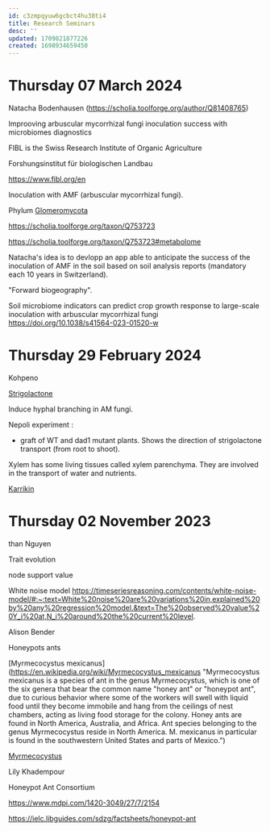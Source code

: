 ```yaml
---
id: c3zmpqyuw6gcbct4hu38ti4
title: Research Seminars
desc: ''
updated: 1709821877226
created: 1698934659450
---
```


#  Thursday 07 March 2024


Natacha Bodenhausen (https://scholia.toolforge.org/author/Q81408765)

Improoving arbuscular mycorrhizal fungi inoculation success with microbiomes diagnostics

FIBL is the Swiss Research Institute of Organic Agriculture

Forshungsinstitut für biologischen Landbau

https://www.fibl.org/en


Inoculation with AMF (arbuscular mycorrhizal fungi).

Phylum [Glomeromycota](https://en.wikipedia.org/wiki/Glomeromycota "Glomeromycota \(often referred to as glomeromycetes, as they include only one class, Glomeromycetes\) are one of eight currently recognized divisions within the kingdom Fungi, with approximately 230 described species. Members of the Glomeromycota form arbuscular mycorrhizas \(AMs\) with the thalli of bryophytes and the roots of vascular land plants. Not all species have been shown to form AMs, and one, Geosiphon pyriformis, is known not to do so. Instead, it forms an endocytobiotic association with Nostoc cyanobacteria. The majority of evidence shows that the Glomeromycota are dependent on land plants \(Nostoc in the case of Geosiphon\) for carbon and energy, but there is recent circumstantial evidence that some species may be able to lead an independent existence. The arbuscular mycorrhizal species are terrestrial and widely distributed in soils worldwide where they form symbioses with the roots of the majority of plant species \(&gt;80%\). They can also be found in wetlands, including salt-marshes, and associated with epiphytic plants.
According to multigene phylogenetic analyses, this taxon is located as a member of the phylum Mucoromycota. Currently, the phylum name Glomeromycota is invalid, and the subphylum Glomeromycotina should be used to describe this taxon.")

https://scholia.toolforge.org/taxon/Q753723

https://scholia.toolforge.org/taxon/Q753723#metabolome


Natacha's idea is to devlopp an app able to anticipate the success of the inoculation of AMF in the soil based on soil analysis reports (mandatory each 10 years in Switzerland).

"Forward biogeography". 

Soil microbiome indicators can predict crop growth response to large-scale inoculation with arbuscular mycorrhizal fungi
https://doi.org/10.1038/s41564-023-01520-w






#  Thursday 29 February 2024

Kohpeno

[Strigolactone](https://en.wikipedia.org/wiki/Strigolactone "Strigolactones are a group of chemical compounds produced by roots of plants. Due to their mechanism of action, these molecules have been classified as plant hormones or phytohormones. So far, strigolactones have been identified to be responsible for three different physiological processes: First, they promote the germination of parasitic organisms that grow in the host plant's roots, such as Striga lutea and other plants of the genus Striga. Second, strigolactones are fundamental for the recognition of the plant by symbiotic fungi, especially arbuscular mycorrhizal fungi, because they establish a mutualistic association with these plants, and provide phosphate and other soil nutrients. Third, strigolactones have been identified as branching inhibition hormones in plants; when present, these compounds prevent excess bud growing in stem terminals, stopping the branching mechanism in plants.
Strigolactones comprise a diverse group, but they all have core common chemical structure, as shown in the image to the right. The structure is based on a tricyclic lactone linked to a hydroxymethyl butenolide; the former is represented in the figure as the A-B-C part, while the latter is the D part of the molecule. It is important to note that most strigolactones present variations in the ABC part, but the D ring is quite constant across the different species, which led researchers to suspect that the biological activity relies on this part of the molecule. Different studies have demonstrated that the activity of the molecules is lost when the C-D section of the molecules is modified.Since strigolactones are involved in the signaling pathway required for germination of parasitic species \(such as Striga sp.\), they have been a proposed target to control pests and overgrowth of these parasitic organism. Using a molecule similar to strigolactones could be the key to designing a chemical and biological mechanism to stop the colonization of a plant's root by parasitic plants.")

Induce hyphal branching in AM fungi.

Nepoli experiment :

- graft of WT and dad1 mutant plants. Shows the direction of strigolactone transport (from root to shoot).

Xylem has some living tissues called xylem parenchyma. They are involved in the transport of water and nutrients.

[Karrikin](https://en.wikipedia.org/wiki/Karrikin "Karrikins are a group of plant growth regulators found in the smoke of burning plant material. Karrikins help stimulate seed germination and plant development because they mimic a signaling hormone known as strigolactone. Strigolactones are hormones that help increase growth of symbiotic arbuscular mycorrhizal fungi in the soil, which enhances plant growth and leads to an increase in plant branching.Smoke from wildfires or bushfires has been known for a long time to stimulate the germination of seeds. In 2004, the butenolide karrikinolide \(KAR1\) was shown to be responsible for this effect. Later, several closely related compounds were discovered in smoke, and are collectively known as karrikins.") 




# Thursday 02 November 2023


than Nguyen

Trait evolution

node support value


White noise model https://timeseriesreasoning.com/contents/white-noise-model/#:~:text=White%20noise%20are%20variations%20in,explained%20by%20any%20regression%20model.&text=The%20observed%20value%20Y_i%20at,N_i%20around%20the%20current%20level.


Alison Bender

Honeypots ants

[Myrmecocystus mexicanus](https://en.wikipedia.org/wiki/Myrmecocystus_mexicanus "Myrmecocystus mexicanus is a species of ant in the genus Myrmecocystus, which is one of the six genera that bear the common name "honey ant" or "honeypot ant", due to curious behavior where some of the workers will swell with liquid food until they become immobile and hang from the ceilings of nest chambers, acting as living food storage for the colony.   Honey ants are found in North America, Australia, and Africa. Ant species belonging to the genus Myrmecocystus reside in North America.  M. mexicanus in particular is found in the southwestern United States and parts of Mexico.")


[Myrmecocystus](https://en.wikipedia.org/wiki/Myrmecocystus "Myrmecocystus is a North American genus of ants in the subfamily Formicinae. It is one of five genera that includes honeypot ants. Worker ants keep and tend plerergates, which are other ants that store large quantities of nutritious fluid in their abdomens to feed the colony during famine times. Some species engage in highly territorial tournaments, which can result in intraspecific slavery. During the raids, they carry off larvae, workers, and plerergates.")

Lily Khadempour

Honeypot Ant Consortium


https://www.mdpi.com/1420-3049/27/7/2154

https://ielc.libguides.com/sdzg/factsheets/honeypot-ant


